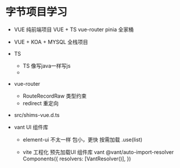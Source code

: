 # 字节项目学习

- VUE 纯前端项目
  VUE + TS  vue-router pinia 全家桶
- VUE + KOA + MYSQL 全栈项目
- TS 
  - TS 像写java一样写js
  -   

- vue-router
  - RouteRecordRaw 类型约束
  - redirect 重定向
- src/shims-vue.d.ts 
- vant UI 组件库
  - element-ui 不太一样 包小，更快
    按需加载 .use(list)

  - vite 工程化
    预先加载UI 组件库
    vant 
    @vant/auto-import-resolver
    Components({
      resolvers: [VantResolver()],
    })
    